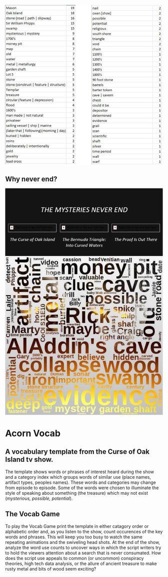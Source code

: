 ![Vocab count from S11E9](Vocab.S11E9.JPG)
## Why never end?
![Mystery](MysteryNeverEnds.JPG)
![Wordcloud from S11E10](S11E10.BW2.out.jpg)
# Acorn Vocab
## A vocabulary template from the Curse of Oak Island tv show. 
The template shows words or phrases of interest heard during the show and a category index which groups words of similar use (place names, artifact types, peoples names). These words and categories may change from episode to episode.  Some of the words were chosen to illuminate the style of speaking about something (the treasure) which may not exist (_mysterious, possible, potential_).
## The Vocab Game
To play the Vocab Game print the template in either catagory order or alphabetic order and, as you listen to the show, count occurences of the key words and phrases.  This will keep you too busy to watch the same repeating animations and the swiveling head shots.  At the end of the show, analyze the word use counts to uncover ways in which the script writers try to hold the viewers attention about a search that is never consumated.  How does the script use appeals to common (or uncommon) conspiracy theories, high tech data analysis, or the allure of ancient treasure to make rusty metal and bits of wood seem exciting?  
